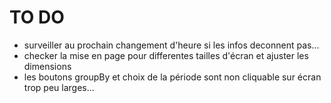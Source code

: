 # TO DO

- surveiller au prochain changement d'heure si les infos deconnent pas...
- checker la mise en page pour differentes tailles d'écran et ajuster les dimensions
- les boutons groupBy et choix de la période sont non cliquable sur écran trop peu larges...


